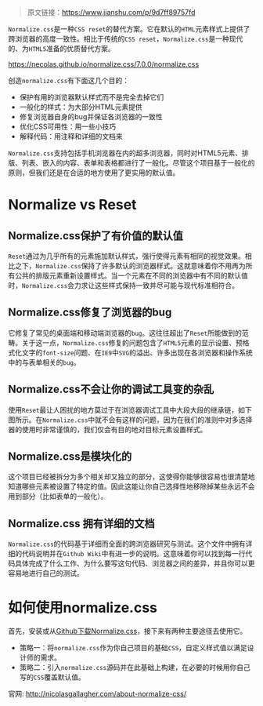 > 原文链接：<https://www.jianshu.com/p/9d7ff89757fd>

`Normalize.css`是一种`CSS reset`的替代方案。它在默认的`HTML`元素样式上提供了跨浏览器的高度一致性。相比于传统的`CSS reset`，`Normalize.css`是一种现代的、为`HTML5`准备的优质替代方案。

<https://necolas.github.io/normalize.css/7.0.0/normalize.css>

创造`normalize.css`有下面这几个目的：

- 保护有用的浏览器默认样式而不是完全去掉它们
- 一般化的样式：为大部分HTML元素提供
- 修复浏览器自身的bug并保证各浏览器的一致性
- 优化CSS可用性：用一些小技巧
- 解释代码：用注释和详细的文档来

`Normalize.css`支持包括手机浏览器在内的超多浏览器，同时对HTML5元素、排版、列表、嵌入的内容、表单和表格都进行了一般化。尽管这个项目基于一般化的原则，但我们还是在合适的地方使用了更实用的默认值。

# Normalize vs Reset
## Normalize.css保护了有价值的默认值

`Reset`通过为几乎所有的元素施加默认样式，强行使得元素有相同的视觉效果。相比之下，`Normalize.css`保持了许多默认的浏览器样式。这就意味着你不用再为所有公共的排版元素重新设置样式。当一个元素在不同的浏览器中有不同的默认值时，`Normalize.css`会力求让这些样式保持一致并尽可能与现代标准相符合。

## Normalize.css修复了浏览器的bug

它修复了常见的桌面端和移动端浏览器的`bug`。这往往超出了`Reset`所能做到的范畴。关于这一点，`Normalize.css`修复的问题包含了`HTML5`元素的显示设置、预格式化文字的`font-size`问题、在`IE9`中`SVG`的溢出、许多出现在各浏览器和操作系统中的与表单相关的`bug`。

## Normalize.css不会让你的调试工具变的杂乱

使用`Reset`最让人困扰的地方莫过于在浏览器调试工具中大段大段的继承链，如下图所示。在`Normalize.css`中就不会有这样的问题，因为在我们的准则中对多选择器的使用时非常谨慎的，我们仅会有目的地对目标元素设置样式。

## Normalize.css是模块化的

这个项目已经被拆分为多个相关却又独立的部分，这使得你能够很容易也很清楚地知道哪些元素被设置了特定的值。因此这能让你自己选择性地移除掉某些永远不会用到部分（比如表单的一般化）。

## Normalize.css 拥有详细的文档

`Normalize.css`的代码基于详细而全面的跨浏览器研究与测试。这个文件中拥有详细的代码说明并在`Github Wiki`中有进一步的说明。这意味着你可以找到每一行代码具体完成了什么工作、为什么要写这句代码、浏览器之间的差异，并且你可以更容易地进行自己的测试。

# 如何使用normalize.css
首先，安装或从[Github下载Normalize.css](https://link.jianshu.com/?t=http%3A%2F%2Fnecolas.github.com%2Fnormalize.css%2F "Github下载Normalize.css")，接下来有两种主要途径去使用它。

- 策略一：将`normalize.css`作为你自己项目的基础`CSS`，自定义样式值以满足设计师的需求。
- 策略二：引入`normalize.css`源码并在此基础上构建，在必要的时候用你自己写的`CSS`覆盖默认值。

官网: <http://nicolasgallagher.com/about-normalize-css/>